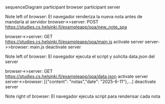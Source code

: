 sequenceDiagram
  participant browser
  participant server

  Note left of browser: El navegador renderiza la nueva nota antes de mandarla al servidor
  browser->>server: POST https://studies.cs.helsinki.fi/exampleapp/spa/new_note_spa
  
  browser->>server: GET https://studies.cs.helsinki.fi/exampleapp/spa/main.js
  activate server
  server->>browser: main.js
  deactivate server

  Note left of browser: El navegador ejecuta el script y solicita data.json del server

  browser->>server: GET https://studies.cs.helsinki.fi/exampleapp/spa/data.json
  activate server
  server->>browser: [{"content": "notas","date": "2025-6-11"},...]
  deactivate server

  Note right of browser: El navegador ejecuta script para renderisar cada nota
